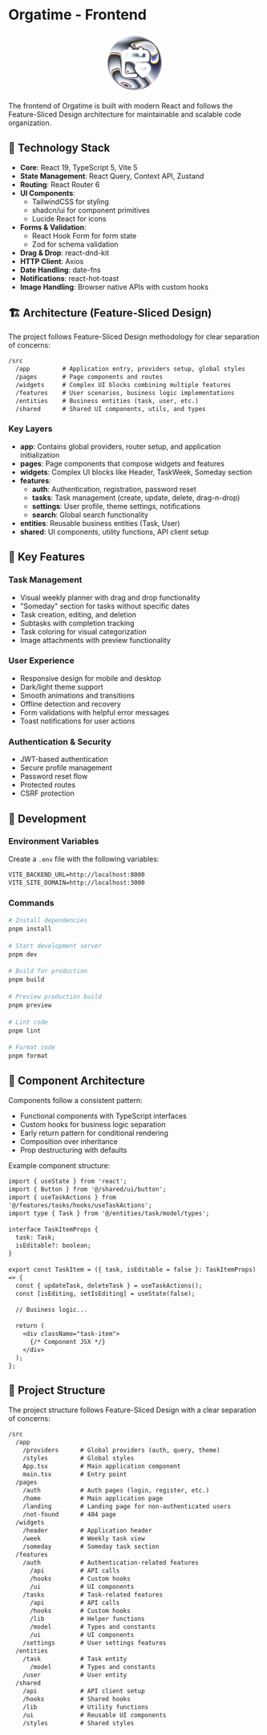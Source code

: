 # Orgatime - Frontend

<p align="center">
  <img src="./public/icon.png" alt="Orgatime Logo" width="120" height="120" />
</p>

The frontend of Orgatime is built with modern React and follows the Feature-Sliced Design architecture for maintainable and scalable code organization.

## 🧪 Technology Stack

- **Core**: React 19, TypeScript 5, Vite 5
- **State Management**: React Query, Context API, Zustand
- **Routing**: React Router 6
- **UI Components**: 
  - TailwindCSS for styling
  - shadcn/ui for component primitives
  - Lucide React for icons
- **Forms & Validation**: 
  - React Hook Form for form state
  - Zod for schema validation
- **Drag & Drop**: react-dnd-kit
- **HTTP Client**: Axios
- **Date Handling**: date-fns
- **Notifications**: react-hot-toast
- **Image Handling**: Browser native APIs with custom hooks

## 🏗️ Architecture (Feature-Sliced Design)

The project follows Feature-Sliced Design methodology for clear separation of concerns:

```
/src
  /app         # Application entry, providers setup, global styles
  /pages       # Page components and routes
  /widgets     # Complex UI blocks combining multiple features
  /features    # User scenarios, business logic implementations
  /entities    # Business entities (task, user, etc.)
  /shared      # Shared UI components, utils, and types
```

### Key Layers

- **app**: Contains global providers, router setup, and application initialization
- **pages**: Page components that compose widgets and features
- **widgets**: Complex UI blocks like Header, TaskWeek, Someday section
- **features**:
  - **auth**: Authentication, registration, password reset
  - **tasks**: Task management (create, update, delete, drag-n-drop)
  - **settings**: User profile, theme settings, notifications
  - **search**: Global search functionality
- **entities**: Reusable business entities (Task, User)
- **shared**: UI components, utility functions, API client setup

## 📱 Key Features

### Task Management

- Visual weekly planner with drag and drop functionality
- "Someday" section for tasks without specific dates
- Task creation, editing, and deletion
- Subtasks with completion tracking
- Task coloring for visual categorization
- Image attachments with preview functionality

### User Experience

- Responsive design for mobile and desktop
- Dark/light theme support
- Smooth animations and transitions
- Offline detection and recovery
- Form validations with helpful error messages
- Toast notifications for user actions

### Authentication & Security

- JWT-based authentication
- Secure profile management
- Password reset flow
- Protected routes
- CSRF protection

## 🚀 Development

### Environment Variables

Create a `.env` file with the following variables:

```
VITE_BACKEND_URL=http://localhost:8000
VITE_SITE_DOMAIN=http://localhost:3000
```

### Commands

```bash
# Install dependencies
pnpm install

# Start development server
pnpm dev

# Build for production
pnpm build

# Preview production build
pnpm preview

# Lint code
pnpm lint

# Format code
pnpm format
```

## 🧩 Component Architecture

Components follow a consistent pattern:

- Functional components with TypeScript interfaces
- Custom hooks for business logic separation
- Early return pattern for conditional rendering
- Composition over inheritance
- Prop destructuring with defaults

Example component structure:
```tsx
import { useState } from 'react';
import { Button } from '@/shared/ui/button';
import { useTaskActions } from '@/features/tasks/hooks/useTaskActions';
import type { Task } from '@/entities/task/model/types';

interface TaskItemProps {
  task: Task;
  isEditable?: boolean;
}

export const TaskItem = ({ task, isEditable = false }: TaskItemProps) => {
  const { updateTask, deleteTask } = useTaskActions();
  const [isEditing, setIsEditing] = useState(false);
  
  // Business logic...
  
  return (
    <div className="task-item">
      {/* Component JSX */}
    </div>
  );
};
```

## 📂 Project Structure

The project structure follows Feature-Sliced Design with a clear separation of concerns:

```
/src
  /app
    /providers      # Global providers (auth, query, theme)
    /styles         # Global styles
    App.tsx         # Main application component
    main.tsx        # Entry point
  /pages
    /auth           # Auth pages (login, register, etc.)
    /home           # Main application page
    /landing        # Landing page for non-authenticated users
    /not-found      # 404 page
  /widgets
    /header         # Application header
    /week           # Weekly task view
    /someday        # Someday task section
  /features
    /auth           # Authentication-related features
      /api          # API calls
      /hooks        # Custom hooks
      /ui           # UI components
    /tasks          # Task-related features
      /api          # API calls
      /hooks        # Custom hooks
      /lib          # Helper functions
      /model        # Types and constants
      /ui           # UI components
    /settings       # User settings features
  /entities
    /task           # Task entity
      /model        # Types and constants
    /user           # User entity
  /shared
    /api            # API client setup
    /hooks          # Shared hooks
    /lib            # Utility functions
    /ui             # Reusable UI components
    /styles         # Shared styles
```
